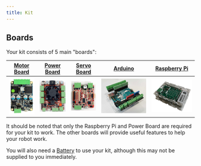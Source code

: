```yaml
---
title: Kit
---
```


## Boards

Your kit consists of 5 main "boards":

| [Motor Board](./motor-board)                | [Power Board](./power-board)               | [Servo Board](./servo-board)               | [Arduino](./arduino)                              | [Raspberry Pi](./pi)            |
| ------------------------------------------- | ------------------------------------------ | ------------------------------------------ | ------------------------------------------------- | ------------------------------- |
| ![Motor Board](../assets/img/kit/mcv4b.png) | ![Power Board](../assets/img/kit/pbv4.png) | ![Servo Board](../assets/img/kit/sbv4.png) | ![Arduino](../assets/img/kit/arduino_headers.png) | ![Pi](../assets/img/kit/brain.png) |

It should be noted that only the Raspberry Pi and Power Board are required for your kit to work. The other boards will provide useful features to help your robot work.

You will also need a [Battery](./batteries) to use your kit, although this may not be supplied to you immediately.

